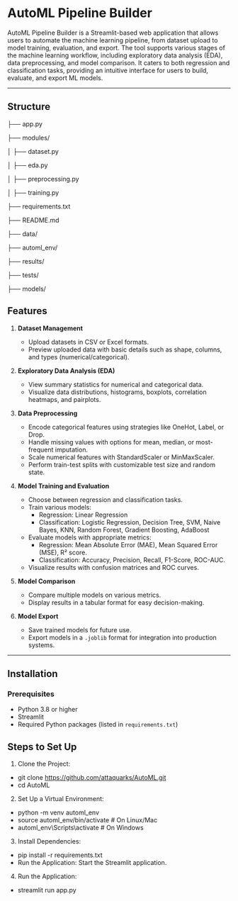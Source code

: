 # AutoML Pipeline Builder

AutoML Pipeline Builder is a Streamlit-based web application that allows users to automate the machine learning pipeline, from dataset upload to model training, evaluation, and export. The tool supports various stages of the machine learning workflow, including exploratory data analysis (EDA), data preprocessing, and model comparison. It caters to both regression and classification tasks, providing an intuitive interface for users to build, evaluate, and export ML models.

---
## Structure
├── app.py

├── modules/

│   ├── dataset.py

│   ├── eda.py

│   ├── preprocessing.py

│   ├── training.py

├── requirements.txt

├── README.md

├── data/

├── automl_env/

├── results/

├── tests/

├── models/

## Features

1. **Dataset Management**
   - Upload datasets in CSV or Excel formats.
   - Preview uploaded data with basic details such as shape, columns, and types (numerical/categorical).

2. **Exploratory Data Analysis (EDA)**
   - View summary statistics for numerical and categorical data.
   - Visualize data distributions, histograms, boxplots, correlation heatmaps, and pairplots.

3. **Data Preprocessing**
   - Encode categorical features using strategies like OneHot, Label, or Drop.
   - Handle missing values with options for mean, median, or most-frequent imputation.
   - Scale numerical features with StandardScaler or MinMaxScaler.
   - Perform train-test splits with customizable test size and random state.

4. **Model Training and Evaluation**
   - Choose between regression and classification tasks.
   - Train various models:
     - Regression: Linear Regression
     - Classification: Logistic Regression, Decision Tree, SVM, Naive Bayes, KNN, Random Forest, Gradient Boosting, AdaBoost
   - Evaluate models with appropriate metrics:
     - Regression: Mean Absolute Error (MAE), Mean Squared Error (MSE), R² score.
     - Classification: Accuracy, Precision, Recall, F1-Score, ROC-AUC.
   - Visualize results with confusion matrices and ROC curves.

5. **Model Comparison**
   - Compare multiple models on various metrics.
   - Display results in a tabular format for easy decision-making.

6. **Model Export**
   - Save trained models for future use.
   - Export models in a `.joblib` format for integration into production systems.

---

## Installation

### Prerequisites
- Python 3.8 or higher
- Streamlit
- Required Python packages (listed in `requirements.txt`)

## Steps to Set Up
1. Clone the Project:
- git clone https://github.com/attaquarks/AutoML.git
- cd AutoML

2. Set Up a Virtual Environment:
- python -m venv automl_env
- source automl_env/bin/activate   # On Linux/Mac
- automl_env\Scripts\activate      # On Windows

3. Install Dependencies:
- pip install -r requirements.txt
- Run the Application: Start the Streamlit application.

4. Run the Application:
- streamlit run app.py
